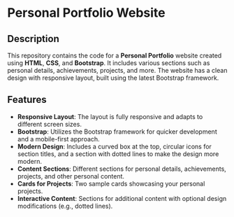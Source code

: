 # Personal Portfolio Website

## Description
This repository contains the code for a **Personal Portfolio** website created using **HTML**, **CSS**, and **Bootstrap**. It includes various sections such as personal details, achievements, projects, and more. The website has a clean design with responsive layout, built using the latest Bootstrap framework.

## Features
- **Responsive Layout**: The layout is fully responsive and adapts to different screen sizes.
- **Bootstrap**: Utilizes the Bootstrap framework for quicker development and a mobile-first approach.
- **Modern Design**: Includes a curved box at the top, circular icons for section titles, and a section with dotted lines to make the design more modern.
- **Content Sections**: Different sections for personal details, achievements, projects, and other personal content.
- **Cards for Projects**: Two sample cards showcasing your personal projects.
- **Interactive Content**: Sections for additional content with optional design modifications (e.g., dotted lines).
